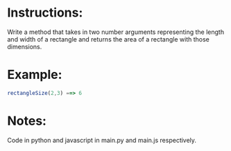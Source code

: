 # Instructions:

Write a method that takes in two number arguments representing the length and width of a rectangle and returns the area of a rectangle with those dimensions.


# Example:

```js
rectangleSize(2,3) ==> 6
```
# Notes:
Code in python and javascript in main.py and main.js respectively.